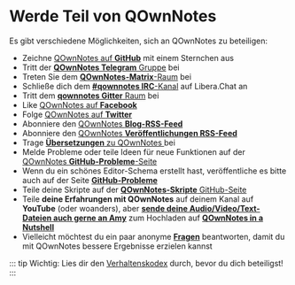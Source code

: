# Werde Teil von QOwnNotes

Es gibt verschiedene Möglichkeiten, sich an QOwnNotes zu beteiligen:

- Zeichne [QOwnNotes auf **GitHub**](https://github.com/pbek/QOwnNotes) mit einem Sternchen aus
- Tritt der [**QOwnNotes Telegram** Gruppe](https://t.me/QOwnNotes) bei
- Treten Sie dem [**QOwnNotes-Matrix**-Raum](https://matrix.to/#/#qownnotes:matrix.org) bei
- Schließe dich dem [**#qownnotes IRC**-Kanal](https://web.libera.chat/#qownnotes) auf Libera.Chat an
- Tritt dem [**qownnotes Gitter** Raum](https://gitter.im/qownnotes/qownnotes) bei
- Like [QOwnNotes auf **Facebook**](https://www.facebook.com/QOwnNotes/)
- Folge [QOwnNotes auf **Twitter**](https://twitter.com/QOwnNotes)
- Abonniere den [QOwnNotes **Blog-RSS-Feed**](https://feeds.feedburner.com/QOwnNotesBlog)
- Abonniere den [ QOwnNotes **Veröffentlichungen RSS-Feed** ](https://feeds.feedburner.com/QOwnNotesReleases)
- Trage [**Übersetzungen** zu QOwnNotes ](translation.md) bei
- Melde Probleme oder teile Ideen für neue Funktionen auf der [QOwnNotes **GitHub-Probleme**-Seite](https://github.com/pbek/QOwnNotes/issues)
- Wenn du ein schönes Editor-Schema erstellt hast, veröffentliche es bitte auch auf der Seite [**GitHub-Probleme**](https://github.com/pbek/QOwnNotes/issues)
- Teile deine Skripte auf der [**QOwnNotes-Skripte** GitHub-Seite](https://github.com/qownnotes/scripts)
- Teile **deine Erfahrungen mit QOwnNotes** auf deinem Kanal auf **YouTube** (oder woanders), aber [**sende deine Audio/Video/Text-Dateien auch gerne an Amy**](mailto:amydoralang@aol.de) zum Hochladen auf [**QOwnNotes in a Nutshell**](https://www.youtube.com/channel/UC6Xpk_B1MFfvhBCsH_MrOEw/videos)
- Vielleicht möchtest du ein paar anonyme [**Fragen**](https://freeonlinesurveys.com/s/nA8t17k8) beantworten, damit du mit QOwnNotes bessere Ergebnisse erzielen kannst

::: tip
Wichtig: Lies dir den [Verhaltenskodex](./code-of-conduct.md) durch, bevor du dich beteiligst!
:::
